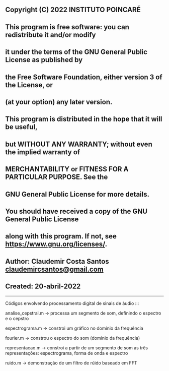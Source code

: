 ## Copyright (C) 2022 INSTITUTO POINCARÉ
##
## This program is free software: you can redistribute it and/or modify
## it under the terms of the GNU General Public License as published by
## the Free Software Foundation, either version 3 of the License, or
## (at your option) any later version.
##
## This program is distributed in the hope that it will be useful,
## but WITHOUT ANY WARRANTY; without even the implied warranty of
## MERCHANTABILITY or FITNESS FOR A PARTICULAR PURPOSE.  See the
## GNU General Public License for more details.
##
## You should have received a copy of the GNU General Public License
## along with this program.  If not, see <https://www.gnu.org/licenses/>.

## Author: Claudemir Costa Santos claudemircsantos@gmail.com
## Created: 20-abril-2022

*******************************************************



Códigos envolvendo processamento digital de sinais de áudio :::

analise_cepstral.m -> processa um segmento de som, definindo o espectro e o cepstro

espectrograma.m    -> constroi um gráfico no domínio da frequência

fourier.m          -> constrou o espectro do som (domínio da frequência)

representacao.m    -> constroi a partir de um segmento de som as três representações: espectrograma, forma de onda e espectro

ruido.m            -> demonstração de um filtro de rúido baseado em FFT
